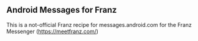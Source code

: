 ## Android Messages for Franz
This is a not-official Franz recipe for messages.android.com for the Franz Messenger (https://meetfranz.com/)
